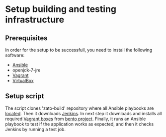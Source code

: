 Setup building and testing infrastructure
=========================================

Prerequisites
-------------

In order for the setup to be successfull, you need to install the following
software:

* [Ansible](https://docs.ansible.com/ansible/intro_installation.html#latest-releases-via-apt-ubuntu)
* openjdk-7-jre
* [Vagrant](https://docs.vagrantup.com/v2/installation/index.html)
* [VirtualBox](https://www.virtualbox.org/wiki/Downloads)

Setup script
------------

The script clones 'zato-build' repository where all Ansible playbooks
are [located](https://github.com/zatosource/zato-build/ansible/vagrant/build).
Then it downloads [Jenkins](https://jenkins-ci.org/). In next step
it downloads and installs all required [Vagrant boxes](https://docs.vagrantup.com/v2/boxes.html)
from [bento project](https://github.com/chef/bento). Finally, it runs
an Ansible playbook to test if the application works as expected, and then
it checks Jenkins by running a test job.

